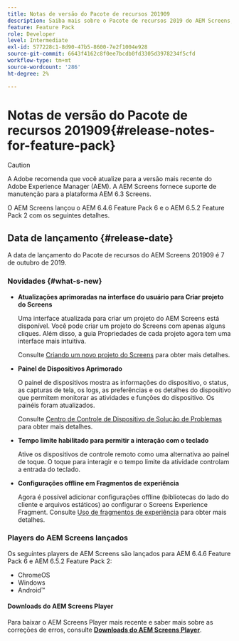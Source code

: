 ```yaml
---
title: Notas de versão do Pacote de recursos 201909
description: Saiba mais sobre o Pacote de recursos 2019 do AEM Screens, lançado em 31 de julho de 2019.
feature: Feature Pack
role: Developer
level: Intermediate
exl-id: 577228c1-8d90-47b5-8600-7e2f1004e928
source-git-commit: 6643f4162c8f0ee7bcdb0fd3305d3978234f5cfd
workflow-type: tm+mt
source-wordcount: '286'
ht-degree: 2%

---
```


# Notas de versão do Pacote de recursos 201909{#release-notes-for-feature-pack}

>[!CAUTION]
>
>A Adobe recomenda que você atualize para a versão mais recente do Adobe Experience Manager (AEM). A AEM Screens fornece suporte de manutenção para a plataforma AEM 6.3 Screens.

O AEM Screens lançou o AEM 6.4.6 Feature Pack 6 e o AEM 6.5.2 Feature Pack 2 com os seguintes detalhes.

## Data de lançamento {#release-date}

A data de lançamento do Pacote de recursos do AEM Screens 201909 é 7 de outubro de 2019.

### Novidades {#what-s-new}

* **Atualizações aprimoradas na interface do usuário para Criar projeto do Screens**

  Uma interface atualizada para criar um projeto do AEM Screens está disponível. Você pode criar um projeto do Screens com apenas alguns cliques. Além disso, a guia Propriedades de cada projeto agora tem uma interface mais intuitiva.

  Consulte [Criando um novo projeto do Screens](creating-a-screens-project.md) para obter mais detalhes.

* **Painel de Dispositivos Aprimorado**

  O painel de dispositivos mostra as informações do dispositivo, o status, as capturas de tela, os logs, as preferências e os detalhes do dispositivo que permitem monitorar as atividades e funções do dispositivo. Os painéis foram atualizados.

  Consulte [Centro de Controle de Dispositivo de Solução de Problemas](monitoring-screens.md) para obter mais detalhes.

* **Tempo limite habilitado para permitir a interação com o teclado**

  Ative os dispositivos de controle remoto como uma alternativa ao painel de toque. O toque para interagir e o tempo limite da atividade controlam a entrada do teclado.

* **Configurações offline em Fragmentos de experiência**

  Agora é possível adicionar configurações offline (bibliotecas do lado do cliente e arquivos estáticos) ao configurar o Screens Experience Fragment.
Consulte [Uso de fragmentos de experiência](experience-fragments-in-screens.md) para obter mais detalhes.

### Players do AEM Screens lançados

Os seguintes players de AEM Screens são lançados para AEM 6.4.6 Feature Pack 6 e AEM 6.5.2 Feature Pack 2:

* ChromeOS
* Windows
* Android™

#### Downloads do AEM Screens Player

Para baixar o AEM Screens Player mais recente e saber mais sobre as correções de erros, consulte [**Downloads do AEM Screens Player**](https://download.macromedia.com/screens/).

